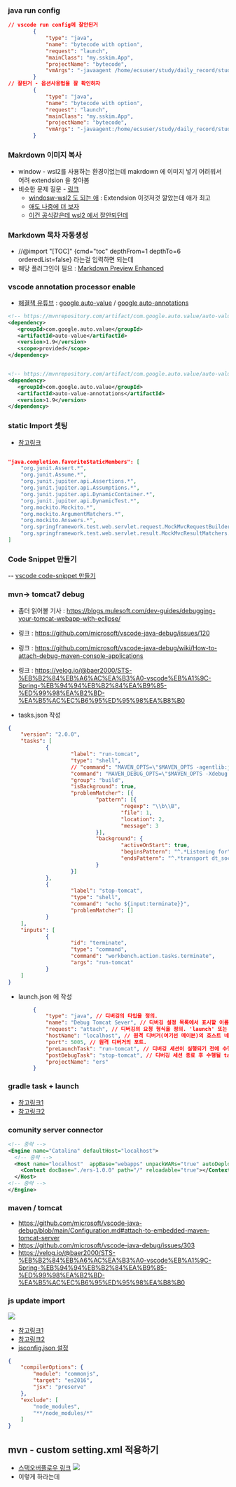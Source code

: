 ### java run config
```json
// vscode run config에 잘안된거
        {
            "type": "java",
            "name": "bytecode with option",
            "request": "launch",
            "mainClass": "my.sskim.App",
            "projectName": "bytecode",
            "vmArgs": "-javaagent /home/ecsuser/study/daily_record/study/java/javabasic/bytecode2/target/bytecode2-1.0-SNAPSHOT.jar"
        }
// 잘된거 - 옵션사용법을 잘 확인하자
        {
            "type": "java",
            "name": "bytecode with option",
            "request": "launch",
            "mainClass": "my.sskim.App",
            "projectName": "bytecode",
            "vmArgs": "-javaagent:/home/ecsuser/study/daily_record/study/java/javabasic/bytecode2/target/bytecode2-1.0-SNAPSHOT.jar"
        }
```

### Makrdown 이미지 복사

- window - wsl2를 사용하는 환경이었는데 makrdown 에 이미지 넣기 어려워서 어려 extendsion 을 찾아봄
- 비슷한 문제 질문 - [링크](https://github.com/mushanshitiancai/vscode-paste-image/issues/56)
  - [windosw-wsl2 도 되는 애](https://marketplace.visualstudio.com/items?itemName=dzylikecode.md-paste-enhanced) : Extendsion 이것저것 깔았는데 애가 최고
  - [애도 나중에 더 보자](https://github.com/telesoho/vscode-markdown-paste-image)
  - [이건 공식같은데 wsl2 에서 잘안되던데](https://marketplace.visualstudio.com/items?itemName=dendron.dendron-paste-image)


### Markdown 목차 자동생성
  - //@import "[TOC]" {cmd="toc" depthFrom=1 depthTo=6 orderedList=false} 라는걸 입력하면 되는데
  - 해당 플러그인이 필요 : [Markdown Preview Enhanced](https://marketplace.visualstudio.com/items?itemName=shd101wyy.markdown-preview-enhanced)


### vscode annotation processor enable
  - [해결책 유튜브](https://www.youtube.com/watch?v=cN9FNVtJeR8) : [google auto-value](https://mvnrepository.com/artifact/com.google.auto.value/auto-value) / [google auto-annotations](https://mvnrepository.com/artifact/com.google.auto.value/auto-value-annotations)
   ```xml
  <!-- https://mvnrepository.com/artifact/com.google.auto.value/auto-value -->
  <dependency>
      <groupId>com.google.auto.value</groupId>
      <artifactId>auto-value</artifactId>
      <version>1.9</version>
      <scope>provided</scope>
  </dependency>


  <!-- https://mvnrepository.com/artifact/com.google.auto.value/auto-value-annotations -->
  <dependency>
      <groupId>com.google.auto.value</groupId>
      <artifactId>auto-value-annotations</artifactId>
      <version>1.9</version>
  </dependency>

  ```


### static Import 셋팅
- [참고링크](https://bingbingpa.github.io/vscode-static-import/) 
```json

"java.completion.favoriteStaticMembers": [
    "org.junit.Assert.*",
    "org.junit.Assume.*",
    "org.junit.jupiter.api.Assertions.*",
    "org.junit.jupiter.api.Assumptions.*",
    "org.junit.jupiter.api.DynamicContainer.*",
    "org.junit.jupiter.api.DynamicTest.*",
    "org.mockito.Mockito.*",
    "org.mockito.ArgumentMatchers.*",
    "org.mockito.Answers.*",
    "org.springframework.test.web.servlet.request.MockMvcRequestBuilders.*",
    "org.springframework.test.web.servlet.result.MockMvcResultMatchers.*"
]

```

### Code Snippet 만들기
-- [vscode code-snippet 만들기](https://snippet-generator.app/?description=inputstyle&tabtrigger=my-input-style&snippet=++input%3Afocus+%7B%0A++++outline%3A+none%3B%0A++%7D%0A++.inputBox+%7B%0A++++background%3A+white%3B%0A++++height%3A+50px%3B%0A++++line-height%3A+50px%3B%0A++++border-radius%3A+5px%3B%0A++%7D%0A++.inputBox+input+%7B%0A++++border-style%3A+none%3B%0A++++font-size%3A+0.9rem%3B%0A++%7D%0A++.addContainer+%7B%0A++++float+%3A+right%3B%0A++++background+%3A+linear-gradient%28to+right%2C+%236478FB%2C+%238763F8%29%3B%0A++++display%3A+block%3B%0A++++width+%3A+3rem%3B%0A++++border-radius%3A+0+5px+5px+0%3B%0A++%7D%0A++.addBtn+%7B%0A++++color%3A+white%3B%0A++++vertical-align%3A+middle%3B%0A++%7D&mode=vscode)


### mvn-> tomcat7 debug

- 좀더 읽어볼 기사 : https://blogs.mulesoft.com/dev-guides/debugging-your-tomcat-webapp-with-eclipse/
- 링크 : https://github.com/microsoft/vscode-java-debug/issues/120
- 링크 : https://github.com/microsoft/vscode-java-debug/wiki/How-to-attach-debug-maven-console-applications
- 링크 : https://velog.io/@baer2000/STS-%EB%B2%84%EB%A6%AC%EA%B3%A0-vscode%EB%A1%9C-Spring-%EB%94%94%EB%B2%84%EA%B9%85-%ED%99%98%EA%B2%BD-%EA%B5%AC%EC%B6%95%ED%95%98%EA%B8%B0

- tasks.json 작성
```json
{
	"version": "2.0.0",
	"tasks": [
			{
					"label": "run-tomcat",
					"type": "shell",
					// "command": "MAVEN_OPTS=\"$MAVEN_OPTS -agentlib:jdwp=transport=dt_socket,address=5005,server=y,suspend=y\" mvn tomcat7:run",
					"command": "MAVEN_DEBUG_OPTS=\"$MAVEN_OPTS -Xdebug -Xrunjdwp:transport=dt_socket,address=5005,server=y,suspend=y\" mvn tomcat7:run",
					"group": "build",
					"isBackground": true,
					"problemMatcher": [{
							"pattern": [{
									"regexp": "\\b\\B",
									"file": 1,
									"location": 2,
									"message": 3
							}],
							"background": {
									"activeOnStart": true,
									"beginsPattern": "^.*Listening for",
									"endsPattern": "^.*transport dt_socket at address.*"
							}
					}]
			},
			{
					"label": "stop-tomcat",
					"type": "shell",
					"command": "echo ${input:terminate}}",
					"problemMatcher": []
			}
	],
	"inputs": [
			{
					"id": "terminate",
					"type": "command",
					"command": "workbench.action.tasks.terminate",
					"args": "run-tomcat"
			}
	]
}
```

- launch.json 에 작성
```json
		{
			"type": "java", // 디버깅의 타입을 정의.
			"name": "Debug Tomcat Sever", // 디버깅 설정 목록에서 표시할 이름.
			"request": "attach", // 디버깅의 요청 형식을 정의. 'launch' 또는 'attach'.
			"hostName": "localhost", // 원격 디버거(여기선 메이븐)의 호스트 네임.
			"port": 5005, // 원격 디버거의 포트.
			"preLaunchTask": "run-tomcat", // 디버깅 세션이 실행되기 전에 수행될 task.
			"postDebugTask": "stop-tomcat", // 디버깅 세션 종료 후 수행될 task.
			"projectName": "ers"
		}

```


### gradle task + launch

- [참고링크1](https://www.syncfusion.com/succinctly-free-ebooks/gradle-succinctly/running-gradle-from-visual-studio-code)
- [참고링크2](https://stackoverflow.com/questions/63645177/vscode-gradle-java-run-and-debug)

### comunity server connector
```xml
<!-- 중략 -->
<Engine name="Catalina" defaultHost="localhost">
  <!-- 중략 -->
  <Host name="localhost"  appBase="webapps" unpackWARs="true" autoDeploy="true">
    <Context docBase="./ers-1.0.0" path="/" reloadable="true"></Context>
  </Host>
<!-- 중략 -->
</Engine>
```

### maven / tomcat

- https://github.com/microsoft/vscode-java-debug/blob/main/Configuration.md#attach-to-embedded-maven-tomcat-server
- https://github.com/microsoft/vscode-java-debug/issues/303
- https://velog.io/@baer2000/STS-%EB%B2%84%EB%A6%AC%EA%B3%A0-vscode%EB%A1%9C-Spring-%EB%94%94%EB%B2%84%EA%B9%85-%ED%99%98%EA%B2%BD-%EA%B5%AC%EC%B6%95%ED%95%98%EA%B8%B0


### js update import
![](assets/2023-03-07-12-56-35.png)
- [참고링크1](https://stackoverflow.com/questions/43542247/can-vs-code-automatically-update-javascript-and-typescript-import-paths-on-file)
- [참고링크2](https://github.com/microsoft/vscode/issues/66937#issuecomment-475087628)
- [jsconfig.json 설정](https://github.com/microsoft/vscode/issues/66937#issuecomment-475087628)
```json
{
    "compilerOptions": {
        "module": "commonjs",
        "target": "es2016",
        "jsx": "preserve"
    },
    "exclude": [
        "node_modules",
        "**/node_modules/*"
    ]
}
```

## mvn - custom setting.xml 적용하기

- [스택오버플로우 링크](https://stackoverflow.com/questions/70405078/vscode-with-custom-settings-xml-maven-file-per-project-in-a-workspace)
    ![](assets/2023-04-06-09-14-03.png)
- 이렇게 하라는데
